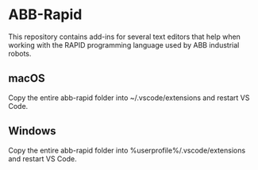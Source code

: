 # ABB-Rapid
This repository contains add-ins for several text editors that help when working with the RAPID programming language used by ABB industrial robots.

## macOS
Copy the entire abb-rapid folder into ~/.vscode/extensions and restart VS Code.

## Windows
Copy the entire abb-rapid folder into %userprofile%/.vscode/extensions and restart VS Code.
